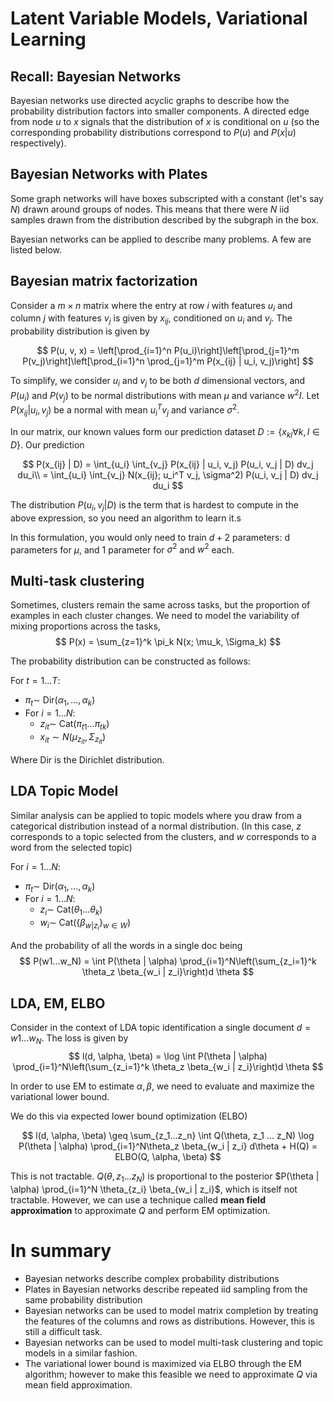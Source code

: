 # Latent Variable Models, Variational Learning

## Recall: Bayesian Networks
Bayesian networks use directed acyclic graphs to describe how the probability distribution factors into smaller components. A directed edge from node $u$ to $x$ signals that the distribution of $x$ is conditional on $u$ (so the corresponding probability distributions correspond to $P(u)$ and $P(x | u)$ respectively).

## Bayesian Networks with Plates
Some graph networks will have boxes subscripted with a constant (let's say $N$) drawn around groups of nodes. This means that there were $N$ iid samples drawn from the distribution described by the subgraph in the box.

Bayesian networks can be applied to describe many problems. A few are listed below.

## Bayesian matrix factorization
Consider a $m \times n$ matrix where the entry at row $i$ with features $u_i$ and column $j$ with features $v_j$ is given by $x_{ij}$, conditioned on $u_i$ and $v_j$. The probability distribution is given by

$$
P(u, v, x) = \left[\prod_{i=1}^n P(u_i)\right]\left[\prod_{j=1}^m P(v_j)\right]\left[\prod_{i=1}^n \prod_{j=1}^m P(x_{ij} | u_i, v_j)\right]
$$

To simplify, we consider $u_i$ and $v_j$ to be both $d$ dimensional vectors, and $P(u_i)$ and $P(v_j)$ to be normal distributions with mean $\mu$ and variance $w^2 I$. Let $P(x_{ij} | u_i, v_j)$ be a normal with mean $u_i^T v_j$ and variance $\sigma^2$.

In our matrix, our known values form our prediction dataset $D := \{x_{kl} \forall k, l \in D\}$. Our prediction

$$
P(x_{ij} | D) = \int_{u_i} \int_{v_j} P(x_{ij} | u_i, v_j) P(u_i, v_j | D) dv_j du_i\\
= \int_{u_i} \int_{v_j} N(x_{ij}; u_i^T v_j, \sigma^2) P(u_i, v_j | D) dv_j du_i
$$

The distribution $P(u_i, v_j | D)$ is the term that is hardest to compute in the above expression, so you need an algorithm to learn it.s

In this formulation, you would only need to train $d+2$ parameters: d parameters for $\mu$, and 1 parameter for $\sigma^2$ and $w^2$ each.

## Multi-task clustering

Sometimes, clusters remain the same across tasks, but the proportion of examples in each cluster changes. We need to model the variability of mixing proportions across the tasks,
$$
P(x) = \sum_{z=1}^k \pi_k N(x; \mu_k, \Sigma_k)
$$

The probability distribution can be constructed as follows:

For $t = 1...T$:
- $\pi_t \sim$ Dir($\alpha_1, ..., \alpha_k$) 
- For $i = 1...N$:
  - $z_{it} \sim$ Cat($\pi_{t1}...\pi_{tk}$)
  - $x_{it} \sim N(\mu_{z_{it}}, \Sigma_{z_{it}})$

Where Dir is the Dirichlet distribution.

## LDA Topic Model

Similar analysis can be applied to topic models where you draw from a categorical distribution instead of a normal distribution. (In this case, $z$ corresponds to a topic selected from the clusters, and $w$ corresponds to a word from the selected topic)

For $i = 1...N$:
- $\pi_t \sim$ Dir($\alpha_1, ..., \alpha_k$) 
- For $i = 1...N$:
  - $z_{i} \sim$ Cat($\theta_1...\theta_k$)
  - $w_{i} \sim$ Cat($\{\beta_{w | z_i}\}_{w \in W}$)

And the probability of all the words in a single doc being
$$
P(w1...w_N) = \int P(\theta | \alpha) \prod_{i=1}^N\left(\sum_{z_i=1}^k \theta_z \beta_{w_i | z_i}\right)d \theta
$$

## LDA, EM, ELBO
Consider in the context of LDA topic identification a single document $d = w1...w_N$. The loss is given by
$$
l(d, \alpha, \beta) = \log \int P(\theta | \alpha) \prod_{i=1}^N\left(\sum_{z_i=1}^k \theta_z \beta_{w_i | z_i}\right)d \theta
$$ 

In order to use EM to estimate $\alpha, \beta$, we need to evaluate and maximize the variational lower bound.

We do this via expected lower bound optimization (ELBO)

$$
l(d, \alpha, \beta) \geq \sum_{z_1...z_n} \int Q(\theta, z_1 ... z_N) \log P(\theta | \alpha) \prod_{i=1}^N\theta_z \beta_{w_i | z_i} d\theta + H(Q) = ELBO(Q, \alpha, \beta)
$$

This is not tractable. $Q(\theta, z_1 ... z_N)$  is proportional to the posterior $P(\theta | \alpha) \prod_{i=1}^N \theta_{z_i} \beta_{w_i | z_i}$, which is itself not tractable. However, we can use a technique called **mean field approximation** to approximate $Q$ and perform EM optimization.

# In summary
- Bayesian networks describe complex probability distributions
- Plates in Bayesian networks describe repeated iid sampling from the same probability distribution
- Bayesian networks can be used to model matrix completion by treating the features of the columns and rows as distributions. However, this is still a difficult task.
- Bayesian networks can be used to model multi-task clustering and topic models in a similar fashion.
- The variational lower bound is maximized via ELBO through the EM algorithm; however to make this feasible we need to approximate $Q$ via mean field approximation.